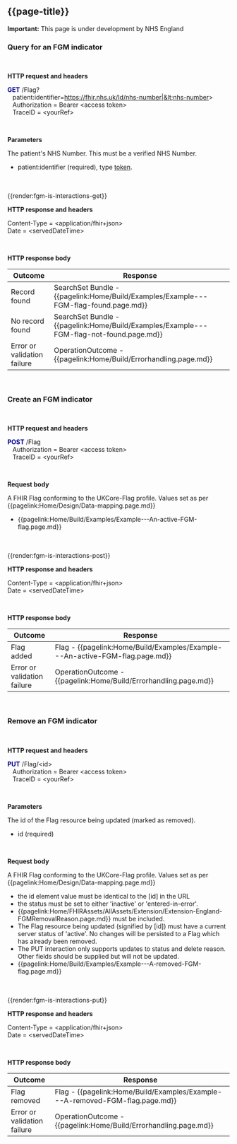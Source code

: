 ## {{page-title}}

  <div markdown="span" class="alert alert-warning" role="alert"><i class="fa fa-warning"></i><b> Important:</b> This page is under development by NHS England</div>


### Query for an FGM indicator

<br>

**HTTP request and headers**
<!--<div style="width: 300px; border: 1px solid darkgrey; padding: 10px; width: 100%">-->
<strong><font color="#00008B">GET</font></strong> /Flag?<br>&nbsp;&nbsp;&nbsp;patient:identifier=https://fhir.nhs.uk/Id/nhs-number|&lt;nhs-number&gt;
<br>&nbsp;&nbsp;&nbsp;Authorization = Bearer &lt;access token&gt;
<br>&nbsp;&nbsp;&nbsp;TraceID  =  &lt;yourRef&gt;
<!--</div>-->

<br>

**Parameters**

The patient's NHS Number. This must be a verified NHS Number.
- patient:identifier (required), type <a href='http://hl7.org/fhir/R4/search.html#token'>token</a>. 

<br>
<br>
{{render:fgm-is-interactions-get}}
<br>

**HTTP response and headers**
<!--<div style="width: 300px; border: 1px solid darkgrey; padding: 10px; width: 100%">-->
Content-Type = &lt;application/fhir+json&gt;<br>
Date             = &lt;servedDateTime&gt;<br>
<!--</div>-->

<br>

**HTTP response body**

| Outcome         | Response                       |
| ----------- | ------------------------  |
| Record found       | SearchSet Bundle - {{pagelink:Home/Build/Examples/Example---FGM-flag-found.page.md}}|
| No record found       | SearchSet Bundle - {{pagelink:Home/Build/Examples/Example---FGM-flag-not-found.page.md}}|
| Error or validation failure      | OperationOutcome - {{pagelink:Home/Build/Errorhandling.page.md}}|

<br>

### Create an FGM indicator

<br>

**HTTP request and headers**
<!--<div style="width: 300px; border: 1px solid darkgrey; padding: 10px; width: 100%">-->
<strong><font color="#00008B">POST</font></strong> /Flag
<br>&nbsp;&nbsp;&nbsp;Authorization = Bearer &lt;access token&gt;
<br>&nbsp;&nbsp;&nbsp;TraceID  =  &lt;yourRef&gt;
<!--</div>-->

<br>

**Request body**

A FHIR Flag conforming to the UKCore-Flag profile. Values set as per {{pagelink:Home/Design/Data-mapping.page.md}}
- {{pagelink:Home/Build/Examples/Example---An-active-FGM-flag.page.md}} 

<br>
<br>
{{render:fgm-is-interactions-post}}
<br>

**HTTP response and headers**
<!--<div style="width: 300px; border: 1px solid darkgrey; padding: 10px; width: 100%">-->
Content-Type = &lt;application/fhir+json&gt;<br>
Date             = &lt;servedDateTime&gt;<br>
<!--</div>-->

<br>

**HTTP response body**

| Outcome         | Response                       |
| ----------- | ------------------------  |
| Flag added       | Flag - {{pagelink:Home/Build/Examples/Example---An-active-FGM-flag.page.md}}|
| Error or validation failure      | OperationOutcome - {{pagelink:Home/Build/Errorhandling.page.md}}

<br>

### Remove an FGM indicator

<br>

**HTTP request and headers**
<!--<div style="width: 300px; border: 1px solid darkgrey; padding: 10px; width: 100%">-->
<strong><font color="#00008B">PUT</font></strong> /Flag/&lt;id&gt;
<br>&nbsp;&nbsp;&nbsp;Authorization = Bearer &lt;access token&gt;
<br>&nbsp;&nbsp;&nbsp;TraceID  =  &lt;yourRef&gt;
<!--</div>-->

<br>

**Parameters**

The id of the Flag resource being updated (marked as removed).
- id (required)

<br>

**Request body**

A FHIR Flag conforming to the UKCore-Flag profile. Values set as per {{pagelink:Home/Design/Data-mapping.page.md}}
- the id element value must be identical to the [id] in the URL
- the status must be set to either 'inactive' or 'entered-in-error'.
- {{pagelink:Home/FHIRAssets/AllAssets/Extension/Extension-England-FGMRemovalReason.page.md}} must be included. 
-  The Flag resource being updated (signified by [id]) must have a current server status of 'active'. No changes will be persisted to a Flag which has already been removed.
- The PUT interaction only supports updates to status and delete reason. Other fields should be supplied but will not be updated.
- {{pagelink:Home/Build/Examples/Example---A-removed-FGM-flag.page.md}}

<br>
<br>
{{render:fgm-is-interactions-put}}
<br>

**HTTP response and headers**
<!--<div style="width: 300px; border: 1px solid darkgrey; padding: 10px; width: 100%">-->
Content-Type = &lt;application/fhir+json&gt;<br>
Date             = &lt;servedDateTime&gt;<br>
<!--</div>-->

<br>

**HTTP response body**

| Outcome         | Response                       |
| ----------- | ------------------------  |
| Flag removed       | Flag - {{pagelink:Home/Build/Examples/Example---A-removed-FGM-flag.page.md}}|
| Error or validation failure      | OperationOutcome - {{pagelink:Home/Build/Errorhandling.page.md}}|

